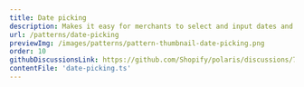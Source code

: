 ```yaml
---
title: Date picking
description: Makes it easy for merchants to select and input dates and date ranges.
url: /patterns/date-picking
previewImg: /images/patterns/pattern-thumbnail-date-picking.png
order: 10
githubDiscussionsLink: https://github.com/Shopify/polaris/discussions/7853
contentFile: 'date-picking.ts'
---
```

